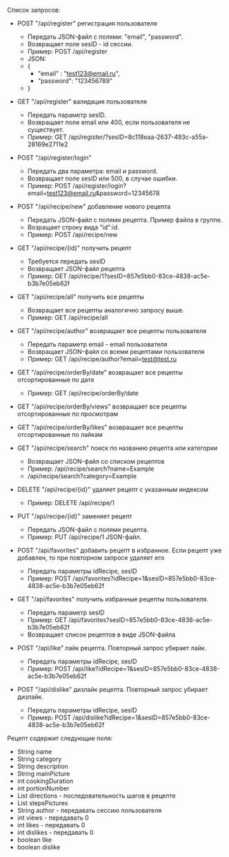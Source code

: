 Список запросов:

- POST "/api/register" регистрация пользователя
    - Передать JSON-файл с полями: "email", "password".
    - Возвращает поле sesID - id сессии.
    - Пример: POST /api/register
    - JSON: 
    - {
        - "email" : "test123@email.ru",
        - "password": "123456789"
    - }

- GET "/api/register" валидация пользователя
    - Передать параметр sesID.
    - Возвращает поле email или 400, если пользователя не существует.
    - Пример: GET /api/register/?sesID=8c118eaa-2637-493c-a55a-28169e2711e2

- POST "/api/register/login"
    - Передать два параметра: email и password.
    - Возвращает поле sesID или 500, в случае ошибки. 
    - Пример: POST /api/register/login?email=test123@email.ru&password=12345678

- POST "/api/recipe/new" добавление нового рецепта
    - Передать JSON-файл c полями рецепта. Пример файла в группе.
    - Возращает строку вида "id":id.
    - Пример: POST /api/recipe/new
- GET "/api/recipe/{id}" получить рецепт
  - Требуется передать sesID
  - Возвращает JSON-файл рецепта
  - Пример: GET /api/recipe/1?sesID=857e5bb0-83ce-4838-ac5e-b3b7e05eb62f
- GET "/api/recipe/all" получить все рецепты
  - Возвращает все рецепты аналогично запросу выше.
  - Пример: GET /api/recipe/all
- GET "/api/recipe/author" возвращает все рецепты пользователя
  - Передать параметр email - email пользователя
  - Возвращает JSON-файл со всеми рецептами пользователя
  - Пример: GET /api/recipe/author?email=test@test.ru
- GET "/api/recipe/orderBy/date" возвращает все рецепты отсортированные по дате
  - Пример: GET /api/recipe/orderBy/date
- GET "/api/recipe/orderBy/views" возвращает все рецепты отсортированные по просмотрам
- GET "/api/recipe/orderBy/likes" возвращает все рецепты отсортированные по лайкам
- GET "/api/recipe/search" поиск по названию рецепта или категории
  - Возвращает JSON-файл со списком рецептов
  - Пример: /api/recipe/search?name=Example
  - /api/recipe/search?category=Example
- DELETE "/api/recipe/{id}" удаляет рецепт с указанным индексом
    - Пример: DELETE /api/recipe/1
- PUT "/api/recipe/{id}" заменяет рецепт
    - Передать JSON-файл с полями рецепта.
    - Пример: PUT /api/recipe/1 JSON-файл.


- POST "/api/favorites" добавить рецепт в избранное. Если рецепт уже добавлен, то при повторном запросе удаляет его
  - Передать параметры idRecipe, sesID
  - Пример: POST /api/favorites?idRecipe=1&sesID=857e5bb0-83ce-4838-ac5e-b3b7e05eb62f
- GET "/api/favorites" получить избранные рецепты пользователя.
  - Передать параметр sesID
  - Пример: GET /api/favorites?sesID=857e5bb0-83ce-4838-ac5e-b3b7e05eb62f
  - Возвращает список рецептов в виде JSON-файла

- POST "/api/like" лайк рецепта. Повторный запрос убирает лайк.
  - Передать параметры idRecipe, sesID
  - Пример: POST /api/like?idRecipe=1&sesID=857e5bb0-83ce-4838-ac5e-b3b7e05eb62f
- POST "/api/dislike" дизлайк рецепта. Повторный запрос убирает дизлайк.
  - Передать параметры idRecipe, sesID
  - Пример: POST /api/dislike?idRecipe=1&sesID=857e5bb0-83ce-4838-ac5e-b3b7e05eb62f

Рецепт содержит следующие поля:

- String name
- String category
- String description
- String mainPicture
- int cookingDuration
- int portionNumber
- List<String> directions - последовательность шагов в рецепте
- List<String> stepsPictures
- String author - передавать сессию пользователя
- int views - передавать 0
- int likes - передавать 0
- int dislikes - передавать 0
- boolean like
- boolean dislike
